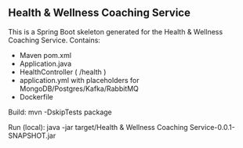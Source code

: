 Health & Wellness Coaching Service
--------------------

This is a Spring Boot skeleton generated for the Health & Wellness Coaching Service.
Contains:
- Maven pom.xml
- Application.java
- HealthController ( /health )
- application.yml with placeholders for MongoDB/Postgres/Kafka/RabbitMQ
- Dockerfile

Build:
  mvn -DskipTests package

Run (local):
  java -jar target/Health & Wellness Coaching Service-0.0.1-SNAPSHOT.jar
